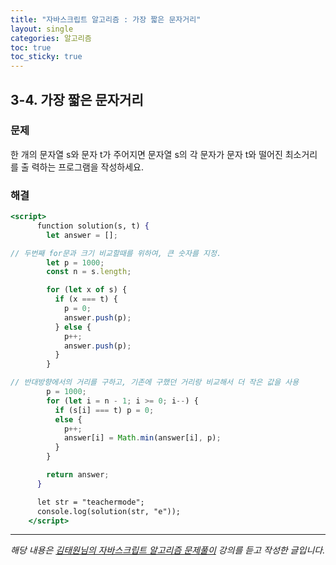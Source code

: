 ```yaml
---
title: "자바스크립트 알고리즘 : 가장 짧은 문자거리"
layout: single
categories: 알고리즘
toc: true
toc_sticky: true
---
```


## 3-4. 가장 짧은 문자거리

### 문제

한 개의 문자열 s와 문자 t가 주어지면 문자열 s의 각 문자가 문자 t와 떨어진 최소거리를 출
력하는 프로그램을 작성하세요.

### 해결

```jsx
<script>
      function solution(s, t) {
        let answer = [];

// 두번째 for문과 크기 비교할때를 위하여, 큰 숫자를 지정.
        let p = 1000;
        const n = s.length;

        for (let x of s) {
          if (x === t) {
            p = 0;
            answer.push(p);
          } else {
            p++;
            answer.push(p);
          }
        }

// 반대방향에서의 거리를 구하고, 기존에 구했던 거리랑 비교해서 더 작은 값을 사용
        p = 1000;
        for (let i = n - 1; i >= 0; i--) {
          if (s[i] === t) p = 0;
          else {
            p++;
            answer[i] = Math.min(answer[i], p);
          }
        }

        return answer;
      }

      let str = "teachermode";
      console.log(solution(str, "e"));
    </script>
```

---

_해당 내용은 [김태원님의 자바스크립트 알고리즘 문제풀이](https://www.inflearn.com/course/%EC%9E%90%EB%B0%94%EC%8A%A4%ED%81%AC%EB%A6%BD%ED%8A%B8-%EC%95%8C%EA%B3%A0%EB%A6%AC%EC%A6%98-%EB%AC%B8%EC%A0%9C%ED%92%80%EC%9D%B4/dashboard) 강의를 듣고 작성한 글입니다._
